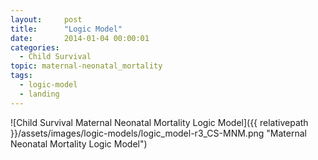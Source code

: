 ```yaml
---
layout:     post
title:      "Logic Model"
date:       2014-01-04 00:00:01
categories: 
  - Child Survival
topic: maternal-neonatal_mortality
tags:       
  - logic-model
  - landing
---
```


![Child Survival Maternal Neonatal Mortality Logic Model]({{ relativepath }}/assets/images/logic-models/logic_model-r3_CS-MNM.png "Maternal Neonatal Mortality Logic Model")